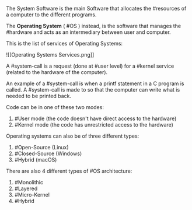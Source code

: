 The System Software is the main Software that allocates the #resources of a computer to the different programs.

The **Operating System** ( #OS ) instead, is the software that manages the #hardware and acts as an intermediary between user and computer.

This is the list of services of Operating Systems:

![[Operating Systems Services.png]]

A #system-call is a request (done at #user level) for a #kernel service (related to the hardware of the computer).

An example of a #system-call is when a printf statement in a C program is called. A #system-call is made to so that the computer can write what is needed to be printed back.

Code can be in one of these two modes:

1) #User mode (the code doesn't have direct access to the hardware)
2) #Kernel mode (the code has unrestricted access to the hardware)

Operating systems can also be of three different types:

1) #Open-Source (Linux)
2) #Closed-Source (Windows)
3) #Hybrid (macOS)

There are also 4 different types of #OS architecture:

1) #Monolithic
2) #Layered
3) #Micro-Kernel
4) #Hybrid 
